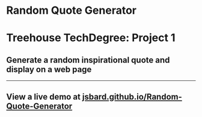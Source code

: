 # Random Quote Generator
# Treehouse TechDegree: Project 1

## Generate a random inspirational quote and display on a web page

----
## View a live demo at [jsbard.github.io/Random-Quote-Generator](https://jsbard.github.io/Random-Quote-Generator)

